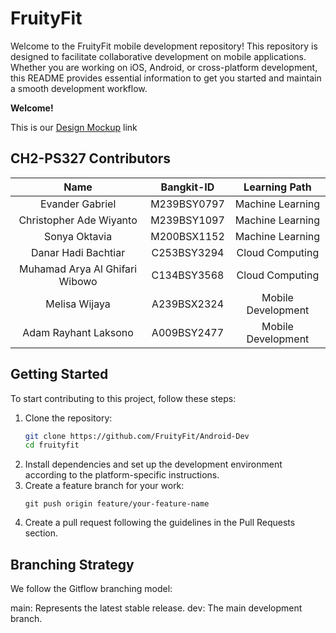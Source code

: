 # FruityFit

Welcome to the FruityFit mobile development repository! This repository is designed to facilitate collaborative development on mobile applications. Whether you are working on iOS, Android, or cross-platform development, this README provides essential information to get you started and maintain a smooth development workflow.

**Welcome!**

This is our [Design Mockup](bit.ly/DesignFruityFit) link


## CH2-PS327 Contributors

| Name  | Bangkit-ID | Learning Path  | 
| :---: | :---: | :---: |
|  Evander Gabriel  | M239BSY0797  | Machine Learning  |
|  Christopher Ade Wiyanto  | M239BSY1097  | Machine Learning  |
|  Sonya Oktavia  | M200BSX1152  | Machine Learning  |
| Danar Hadi Bachtiar | C253BSY3294 | Cloud Computing |
| Muhamad Arya Al Ghifari Wibowo | C134BSY3568  | Cloud Computing |
| Melisa Wijaya | A239BSX2324 | Mobile Development |
| Adam Rayhant Laksono | A009BSY2477  | Mobile Development |

## Getting Started

To start contributing to this project, follow these steps:

1. Clone the repository:
   ```bash
   git clone https://github.com/FruityFit/Android-Dev
   cd fruityfit
   ```
2. Install dependencies and set up the development environment according to the platform-specific instructions.
3. Create a feature branch for your work:
   ```
   git push origin feature/your-feature-name
   ```
5. Create a pull request following the guidelines in the Pull Requests section.

## Branching Strategy
We follow the Gitflow branching model:

main: Represents the latest stable release.
dev: The main development branch.
